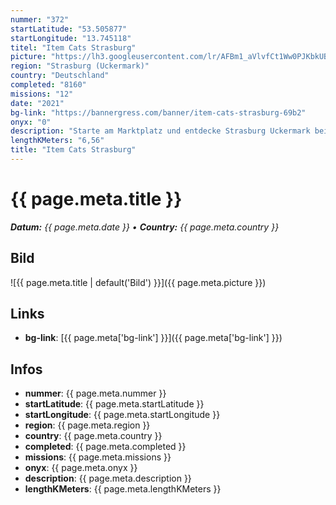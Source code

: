 ```yaml
---
nummer: "372"
startLatitude: "53.505877"
startLongitude: "13.745118"
titel: "Item Cats Strasburg"
picture: "https://lh3.googleusercontent.com/lr/AFBm1_aVlvfCt1Ww0PJKbkUBUr5tK3q07RtcxAZH9S-QADOKCSWTo7zfhEXq2skyRBgn-XU9hYKDMER7q2dI_yPBxQX37KF361hhaGPda1QJ0nIatYgOLj-nit2S3DKkQnzMLmWinvt3k-i_BF-Q5t60Q73gBonTdqCKVuhIBgP54GWt-uobBa_r1v5hZqwIuArYRLGrQpyIPcstnp8BpAQFHxe_9cCs8QtvrljdWNzuKUk7UVpt1jd11eplBRQt_i3FhCm4tf09HUL2lb1aK-p3qnzqJLqCIbnOb8cJ8XX0htvDkL2Q2uxnOPGT2kN94idb7gm1GSyf8WWE-RUdcKwJDnHeQm3SJYVwDhX7GZ7c6jA_NA1my8wr0Mp-L1OnyaYYyOgIoBmbjNxdJuQbRCvzwp6RvxAdHWajw56vHXnFNp6RByemIDKKrxR3YG4JR0bFkbkMdkmz6QqLN7AY15G3hn8gNPm1ZtwIjldyqbB1nzpUU70OK7eDkkjQ_X4awiWgW9bbn8_tL65HI0_XGWH3OcSjLozkeoetd6wHsYLfMk8TSMmybUJksYspih2eWmUXKiH7Lhqd30XvHibq_Yu84Syn98UBT5zc3wI1gCO1mal490kBF1-7oSQ1-h3OBJfX9VZpcQCCZeuXRRN6AlWWwUY_ufnVyUsr2tTr75orCvl05ORtpJl7IOy3udBvmd-RKwooBkYLve1vTYWBcrMtzccZnGrUOZj5NQfK-bhLYE2vCxj9yuDVssqpVKXcapM5Ev16beIg9cwf5_-AWlRIug8pTLwCDGN5_cndY7FEfzAfHUPugnLOjvby3WrM393n7U2JzH9B32e2EzoODcxD_AZj5qlpSYA"
region: "Strasburg (Uckermark)"
country: "Deutschland"
completed: "8160"
missions: "12"
date: "2021"
bg-link: "https://bannergress.com/banner/item-cats-strasburg-69b2"
onyx: "0"
description: "Starte am Marktplatz und entdecke Strasburg Uckermark bei einer weihnachtlichen Spaziergang.\n\nBanner geht am 26.12.2012 offline"
lengthKMeters: "6,56"
title: "Item Cats Strasburg"
---
```


# {{ page.meta.title }}
_**Datum:** {{ page.meta.date }} • **Country:** {{ page.meta.country }}_

## Bild
![{{ page.meta.title | default('Bild') }}]({{ page.meta.picture }})

## Links
- **bg-link**: [{{ page.meta['bg-link'] }}]({{ page.meta['bg-link'] }})

## Infos
- **nummer**: {{ page.meta.nummer }}
- **startLatitude**: {{ page.meta.startLatitude }}
- **startLongitude**: {{ page.meta.startLongitude }}
- **region**: {{ page.meta.region }}
- **country**: {{ page.meta.country }}
- **completed**: {{ page.meta.completed }}
- **missions**: {{ page.meta.missions }}
- **onyx**: {{ page.meta.onyx }}
- **description**: {{ page.meta.description }}
- **lengthKMeters**: {{ page.meta.lengthKMeters }}

